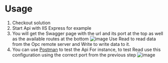 # Usage

1. Checkout solution
2. Start Api with IIS Express for example
3. You will get the Swagger page with the url and its port at the top as well as the available routes at the bottom
    ![image](https://github.com/oscarfonseca/opc-blockly-Bridge/assets/4384944/9dac7d5c-294d-4e53-ab67-42c583e00313)
   Use Read to read data from the Opc remote server and Write to write data to it.
4. You can use [Postman](https://www.postman.com/downloads/) to test the Api
   For instance, to test Read use this configuration using the correct port from the previous step
   ![image](https://github.com/oscarfonseca/opc-blockly-Bridge/assets/4384944/84ecc293-1822-43e8-837c-de0768ca549a)

   
